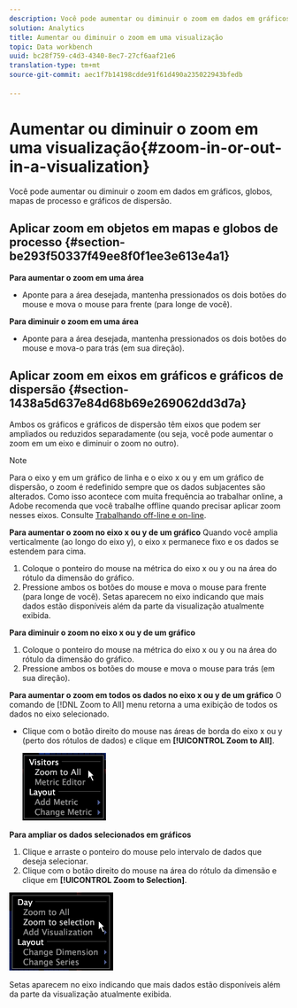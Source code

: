 ```yaml
---
description: Você pode aumentar ou diminuir o zoom em dados em gráficos, globos, mapas de processo e gráficos de dispersão.
solution: Analytics
title: Aumentar ou diminuir o zoom em uma visualização
topic: Data workbench
uuid: bc28f759-c4d3-4340-8ec7-27cf6aaf21e6
translation-type: tm+mt
source-git-commit: aec1f7b14198cdde91f61d490a235022943bfedb

---
```



# Aumentar ou diminuir o zoom em uma visualização{#zoom-in-or-out-in-a-visualization}

Você pode aumentar ou diminuir o zoom em dados em gráficos, globos, mapas de processo e gráficos de dispersão.

## Aplicar zoom em objetos em mapas e globos de processo {#section-be293f50337f49ee8f0f1ee3e613e4a1}

**Para aumentar o zoom em uma área**

* Aponte para a área desejada, mantenha pressionados os dois botões do mouse e mova o mouse para frente (para longe de você).

**Para diminuir o zoom em uma área**

* Aponte para a área desejada, mantenha pressionados os dois botões do mouse e mova-o para trás (em sua direção).

## Aplicar zoom em eixos em gráficos e gráficos de dispersão {#section-1438a5d637e84d68b69e269062dd3d7a}

Ambos os gráficos e gráficos de dispersão têm eixos que podem ser ampliados ou reduzidos separadamente (ou seja, você pode aumentar o zoom em um eixo e diminuir o zoom no outro).

>[!NOTE]
>
>Para o eixo y em um gráfico de linha e o eixo x ou y em um gráfico de dispersão, o zoom é redefinido sempre que os dados subjacentes são alterados. Como isso acontece com muita frequência ao trabalhar online, a Adobe recomenda que você trabalhe offline quando precisar aplicar zoom nesses eixos. Consulte [Trabalhando off-line e on-line](../../../home/c-get-started/c-off-on.md#concept-cef8758ede044b18b3558376c5eb9f54).

**Para aumentar o zoom no eixo x ou y de um gráfico** Quando você amplia verticalmente (ao longo do eixo y), o eixo x permanece fixo e os dados se estendem para cima.

1. Coloque o ponteiro do mouse na métrica do eixo x ou y ou na área do rótulo da dimensão do gráfico.
1. Pressione ambos os botões do mouse e mova o mouse para frente (para longe de você). Setas aparecem no eixo indicando que mais dados estão disponíveis além da parte da visualização atualmente exibida.

**Para diminuir o zoom no eixo x ou y de um gráfico**

1. Coloque o ponteiro do mouse na métrica do eixo x ou y ou na área do rótulo da dimensão do gráfico.
1. Pressione ambos os botões do mouse e mova o mouse para trás (em sua direção).

**Para aumentar o zoom em todos os dados no eixo x ou y de um gráfico** O comando de [!DNL Zoom to All] menu retorna a uma exibição de todos os dados no eixo selecionado.

* Clique com o botão direito do mouse nas áreas de borda do eixo x ou y (perto dos rótulos de dados) e clique em **[!UICONTROL Zoom to All]**.

   ![](assets/vis_ZoomToAll.png)

**Para ampliar os dados selecionados em gráficos**

1. Clique e arraste o ponteiro do mouse pelo intervalo de dados que deseja selecionar.
1. Clique com o botão direito do mouse na área do rótulo da dimensão e clique em **[!UICONTROL Zoom to Selection]**.

![](assets/vis_ZoomToSelection.png)

Setas aparecem no eixo indicando que mais dados estão disponíveis além da parte da visualização atualmente exibida.
